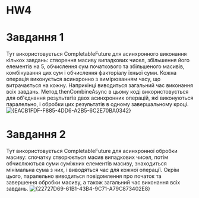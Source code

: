 # HW4
# Завдання 1
Тут використовується CompletableFuture для асинхронного виконання кількох завдань: створення масиву випадкових чисел, збільшення його елементів на 5, обчислення сум початкового та збільшеного масивів, комбінування цих сум і обчислення факторіалу їхньої суми. Кожна операція виконується асинхронно з вимірюванням часу, що витрачається на кожну. Наприкінці виводиться загальний час виконання всіх завдань.
Метод thenCombineAsync в цьому коді використовується для об'єднання результатів двох асинхронних операцій, які виконуються паралельно, і обробки цих результатів в одному завершальному кроці.
![{EACB1FDF-F885-4DD6-A2B5-6C2E70BA0342}](https://github.com/user-attachments/assets/2a0d3513-0391-4544-9a31-cd801491ba78)

# Завдання 2
Тут використовується CompletableFuture для асинхронної обробки масиву: спочатку створюється масив випадкових чисел, потім обчислюються суми суміжних елементів масиву, знаходиться мінімальна сума з них, і виводяться час для кожної операції. Окрім цього, паралельно виводиться повідомлення про початок та завершення обробки масиву, а також загальний час виконання всіх завдань.
![{22727D69-61B1-43B4-9C71-A79C873402E8}](https://github.com/user-attachments/assets/54979c00-a9e2-462f-88d8-ceeafde05b87)
